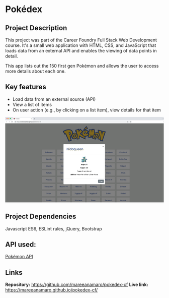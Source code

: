 # Pokédex

## Project Description
This project was part of the Career Foundry Full Stack Web Development course. It's a small web application with HTML, CSS, and JavaScript that loads data from an external API and enables the viewing of data points in detail.

This app lists out the 150 first gen Pokémon and allows the user to access more details about each one.

## Key features
* Load data from an external source (API)
* View a list of items
* On user action (e.g., by clicking on a list item), view details for that item


![Screenshot showing the Pokédex and an open modal with the Pokémon details.](./screenshot.png)

## Project Dependencies
Javascript ES6, ESLint rules, jQuery, Bootstrap

## API used:
[Pokémon API](https://pokeapi.co/)

## Links
**Repository:** https://github.com/mareeanamaro/pokedex-cf
**Live link:** https://mareeanamaro.github.io/pokedex-cf/ 


